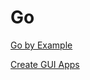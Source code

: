 # Go

[Go by Example](https://gobyexample.com/closures)

[Create GUI Apps](https://www.youtube.com/watch?v=l9TGGU79Y04)



